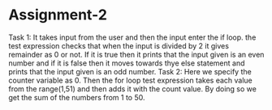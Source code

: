 # Assignment-2
Task 1: It takes input from the user and then the input enter the if loop. the test expression checks that when the input is divided by 2 it gives remainder as 0 or not. If it is true then it prints that the input given is an even number and if it is false then it moves towards thye else statement and prints that the input given is an odd number.
Task 2: Here we specify the counter variable as 0. Then the for loop test expression takes each value from the range(1,51) and then adds it with the count value. By doing so we get the sum of the numbers from 1 to 50.
